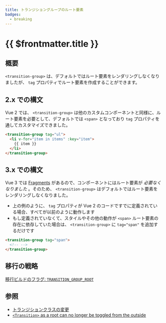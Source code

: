 ```yaml
---
title: トランジショングループのルート要素
badges:
  - breaking
---
```


# {{ $frontmatter.title }} <MigrationBadges :badges="$frontmatter.badges" />

## 概要

`<transition-group>` は、デフォルトではルート要素をレンダリングしなくなりましたが、 `tag` プロパティでルート要素を作成することができます。

## 2.x での構文

Vue 2 では、 `<transition-group>` は他のカスタムコンポーネントと同様に、ルート要素を必要として、デフォルトでは `<span>` となっており `tag` プロパティを通してカスタマイズできました。

```html
<transition-group tag="ul">
  <li v-for="item in items" :key="item">
    {{ item }}
  </li>
</transition-group>
```

## 3.x での構文

Vue 3 では [Fragments](/guide/migration/fragments.html) があるので、コンポーネントにはルート要素が _必要なくなりました_ 。そのため、 `<transition-group>` はデフォルトではルート要素をレンダリングしなくなりました。

- 上の例のように、 `tag` プロパティが Vue 2 のコードですでに定義されている場合、すべてが以前のように動作します
- もし定義されていなくて、スタイルやその他の動作が `<span>` ルート要素の存在に依存していた場合は、 `<transition-group>` に `tag="span"` を追加するだけです

```html
<transition-group tag="span">
  <!-- -->
</transition-group>
```

## 移行の戦略

[移行ビルドのフラグ: `TRANSITION_GROUP_ROOT`](migration-build.html#compat-の設定)

## 参照

- [トランジションクラスの変更](/guide/migration/transition.html)
- [`<Transition>` as a root can no longer be toggled from the outside](/guide/migration/transition-as-root.html)
